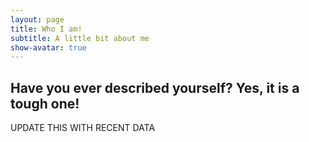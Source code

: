 ```yaml
---
layout: page
title: Who I am!
subtitle: A little bit about me
show-avatar: true
---
```


## Have you ever described yourself? Yes, it is a tough one!

UPDATE THIS WITH RECENT DATA
